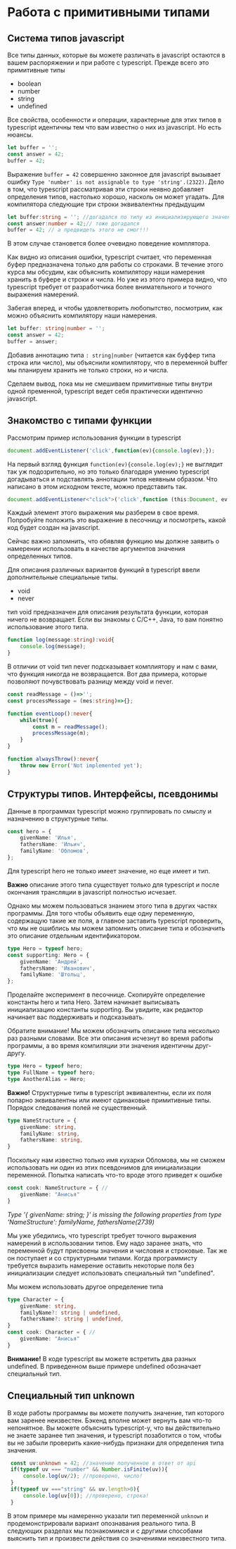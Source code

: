 # Работа с примитивными типами

## Система типов javascript

Все типы данных, которые вы можете различать в javascript остаются в вашем распоряжении и при работе с typescript. Прежде всего это примитивные типы

* boolean
* number
* string
* undefined

Все свойства, особенности и операции, характерные для этих типов в typescript идентичны тем что вам известно о них из javascript. Но есть нюансы.

```javascript
let buffer = '';
const answer = 42;
buffer = 42;
```
Выражение `buffer = 42` совершенно законное для javascript вызывает ошибку `Type 'number' is not assignable to type 'string'.(2322)`. Дело в том, что typescript рассматривая эти строки неявно добавляет определения типов, настолько хорошо, насколь он может угадать. Для компилятора следующие три строки эквивалентны предыдущим

```typescript
let buffer:string = ''; //догадался по типу из инициализирующего значения
const answer:number = 42;// тоже догадался 
buffer = 42; // а предвидеть этого не смог!!!
```
В этом случае становется более очевидно поведение комплятора.

Как видно из описания ошибки, typescript считает, что переменная буфер предназначена только для работы со строками. В течение этого курса мы обсудим, как объяснить компилятору наши намерения хранить в буфере и строки и числа. Но уже из этого примера видно, что typescript требует от разработчика более внимательного и точного выражения намерений. 

Забегая вперед, и чтобы удовлетворить любопытство, посмотрим, как можно объяснить компилятору наши намерения.

```typescript
let buffer: string|number = '';
const answer = 42;
buffer = answer;
```
Добавив аннотацию типа `: string|number` (читается как буффер типа строка или число), мы объяснили компилятору, что в переменной buffer мы планируем хранить не только строки, но и числа.

Сделаем вывод, пока мы не смешиваем примитивные типы внутри одной пременной, typescript ведет себя практически идентично javascript.

## Знакомство с типами функции

Рассмотрим пример использования функции в typescript
```typescript
document.addEventListener('click',function(ev){console.log(ev);});
```
На первый взгляд функция `function(ev){console.log(ev);}` не выглядит так уж подозрительно, но это только благодаря умению typescript догадываться и подставлять аннотации типов неявным образом. Что написано в этом исходном тексте, можно представить так.
```typescript
document.addEventListener<"click">('click',function (this:Document, ev:MouseEvent):void {console.log(ev)});
```
Каждый элемент этого выражения мы разберем в свое время. Попробуйте положить это выражение в песочницу и посмотреть, какой код будет создан на javascript.

Сейчас важно запомнить, что обявляя функцию мы должне заявить о намерении использовать в качестве аргументов значения определенных типов. 

Для описания различных вариантов функций в typescript ввели дополнительные специальные типы.

* void
* never

тип void предназначен для описания результата функции, которая ничего не возвращает. Если вы знакомы с C/C++, Java, то вам понятно использование этого типа. 

```typescript
function log(message:string):void{
    console.log(message);
}
```
В отличии от void тип never подсказывает комплиятору и нам с вами, что функция никогда не возвращается. Вот два примера, которые позволяют почувствовать разницу между void и never.

```typescript
const readMessage = ()=>'';
const processMessage = (mes:string)=>{};

function eventLoop():never{
    while(true){
        const m = readMessage();
        processMessage(m);
    }
}

function alwaysThrow():never{
    throw new Error('Not implemented yet');
}
``` 
## Структуры типов. Интерфейсы, псевдонимы

Данные в программах typescript можно группировать по смыслу и назначению в структурные типы.
```typescript
const hero = {
    givenName: 'Илья',
    fathersName: 'Ильич',
    familyName: 'Обломов',
};
```
Для typescript hero не только имеет значение, но еще имеет и тип. 

**Важно** описание этого типа существует только для typescript и после окончания трансляции в javascript полностью исчезает. 

Однако мы можем пользоваться знанием этого типа в других частях программы. Для того чтобы объявить еще одну переменную, содержащую такие же поля, а главное заставить typescript проверить, что мы не ошиблись мы можем запомнить описание типа и обозначить это описание отдельным идентификатором.

```typescript
type Hero = typeof hero;
const supporting: Hero = {
    givenName: 'Андрей',
    fathersName: 'Иванович',
    familyName: 'Штольц',
};
```
Проделайте эксперимент в песочнице. Скопируйте определение константы hero и типа Hero. Затем начинает выписывать инициализацию константы supporting. Вы увидите, как редактор начинает вас поддерживать и подсказывать.

Обратите внимание! Мы можем обозначить описание типа несколько раз разными словами. Все эти описания исчезнут во время работы программы, а во время компиляции эти значения идентичны друг-другу.

```typescript
type Hero = typeof hero;
type FullName = typeof hero;
type AnotherAlias = Hero;
```

**Важно!** Структурные типы в typescript эквивалентны, если их поля попарно эквивалентны или имеют одинаковые примитивные типы. Порядок следования полей не существенный.

```typescript
type NameStructure = {
    givenName: string,
    familyName: string,
    fathersName: string,
}
```

Поскольку нам известно только имя кухарки Обломова, мы не сможем использовать ни один из этих псевдонимов для инициализации переменной. Попытка написать что-то вроде этого приведет к ошибке 

```typescript
const cook: NameStructure = { // 
    givenName: "Анисья"
}
```
*Type '{ givenName: string; }' is missing the following properties from type 'NameStructure': familyName, fathersName(2739)*

Мы уже убедились, что typescript требует точного выражения намерений в использовании типов. Ему надо заранее знать, что переменной будут присвоены значения и числовия и строковые. Так же он поступает и со структурными типами. Когда программисту требуется выразить намерение оставить некоторые поля без инициализации следует использовать специальный тип "undefined".

Мы можем использовать другое определение типа
```typescript
type Character = {
    givenName: string,
    familyName?: string | undefined,
    fathersName?: string | undefined,
}
const cook: Character = { // 
    givenName: "Анисья"
}
```

**Внимание!** В коде typescript вы можете встретить два разных undefined. В приведенном выше примере undefined обозначает специальный тип.

## Специальный тип unknown
В ходе работы программы вы можете получить значение, тип которого вам заренее неизвестен. Бэкенд вполне может вернуть вам что-то непонятное. Вы можете объяснить typescript-у, что вы действительно не знаете заранее тип значения, и typescript позаботится о том, чтобы вы не забыли проверить какие-нибудь признаки для определения типа значения.

```typescript
 const uv:unknown = 42; //значение полученное в ответ от api
 if(typeof uv === "number" && Number.isFinite(uv)){
     console.log(uv/2); //проверено, число!
 }
 if(typeof uv ==="string" && uv.length>0){
     console.log(uv[0]); //проверено, строка!
 }
```

В этом примере мы намеренно указали тип переменной `unknown` и продемонстрировали вариант опознавания реального типа. В следующих разделах мы познакомимся и с другими способами выяснить тип и произвести действия со значениями неизвестного типа.